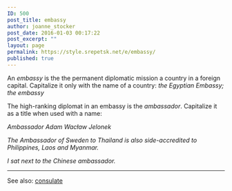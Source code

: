 ```yaml
---
ID: 500
post_title: embassy
author: joanne_stocker
post_date: 2016-01-03 00:17:22
post_excerpt: ""
layout: page
permalink: https://style.srepetsk.net/e/embassy/
published: true
---
```

An <em>embassy</em> is the the permanent diplomatic mission a country in a foreign capital. Capitalize it only with the name of a country: <em>the Egyptian Embassy; the embassy</em>

The high-ranking diplomat in an embassy is the <em>ambassador</em>. Capitalize it as a title when used with a name:

<em>Ambassador Adam Wacław Jelonek</em>

<em>The Ambassador of Sweden to Thailand is also side-accredited to Philippines, Laos and Myanmar.</em>

<em>I sat next to the Chinese ambassador.</em>

<hr />

See also: <a href="https://style.srepetsk.net/c/consulate/">consulate</a>